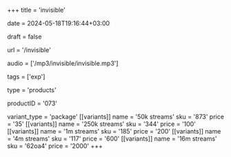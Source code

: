 +++
title = 'invisible'

date = 2024-05-18T19:16:44+03:00

draft = false

url = '/invisible'

audio = ['/mp3/invisible/invisible.mp3']

tags = ['exp']

type = 'products'

productID = '073'

variant_type = 'package'
[[variants]]
name = '50k streams'
sku = '873'
price = '35'
[[variants]]
name = '250k streams'
sku = '344'
price = '100'
[[variants]]
name = '1m streams'
sku = '185'
price = '200'
[[variants]]
name = '4m streams'
sku = '117'
price = '600'
[[variants]]
name = '16m streams'
sku = '62oa4'
price = '2000'
+++
